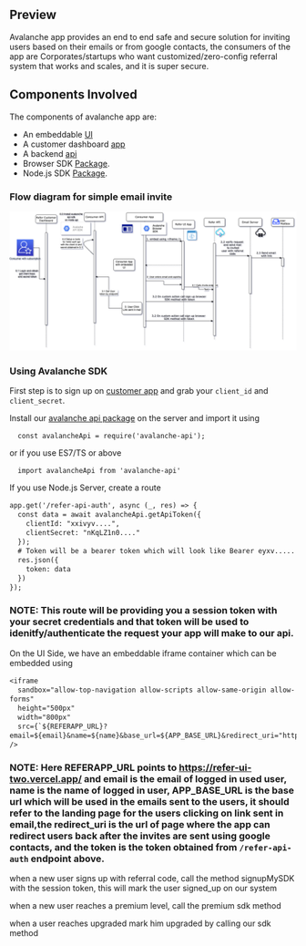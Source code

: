 ## Preview

Avalanche app provides an end to end safe and secure solution for inviting users based on their emails or from google contacts, the consumers of the app are Corporates/startups who want customized/zero-config referral system that works and scales, and it is super secure. 

## Components Involved

The components of avalanche app are:

* An embeddable [UI](https://refer-ui-two.vercel.app/)
* A customer dashboard [app](https://refer-customer-dashboard.vercel.app/)
* A backend [api](http://salty-reef-38656.herokuapp.com/)
* Browser SDK [Package](https://www.npmjs.com/package/avalanche-browser).
* Node.js SDK [Package](https://www.npmjs.com/package/avalanche-api).


### Flow diagram for simple email invite
![Normal-Flow-Diagram](./Flow-Normal.png)

### Using Avalanche SDK

First step is to sign up on [customer app](https://refer-customer-dashboard.vercel.app/) and grab your `client_id` and `client_secret`.

Install our [avalanche api package](https://www.npmjs.com/package/avalanche-api) on the server and import it using

```
  const avalancheApi = require('avalanche-api');
```
or if you use ES7/TS or above 

```
  import avalancheApi from 'avalanche-api'
```

If you use Node.js Server, create a route 

```
app.get('/refer-api-auth', async (_, res) => {
  const data = await avalancheApi.getApiToken({
    clientId: "xxivyv....",
    clientSecret: "nKqLZ1n0...."
  });
  # Token will be a bearer token which will look like Bearer eyxv.....
  res.json({
    token: data
  })
});
```

### NOTE: This route will be providing you a session token with your secret credentials and that token will be used to idenitfy/authenticate the request your app will make to our api.

On the UI Side, we have an embeddable iframe container which can be embedded using

```
<iframe 
  sandbox="allow-top-navigation allow-scripts allow-same-origin allow-forms" 
  height="500px" 
  width="800px" 
  src={`${REFERAPP_URL}?email=${email}&name=${name}&base_url=${APP_BASE_URL}&redirect_uri="http://localhost:3000/explore"&token=${token}`} />
```
### NOTE: Here REFERAPP_URL points to https://refer-ui-two.vercel.app/ and email is the email of logged in used user, name is the name of logged in user, APP_BASE_URL is the base url which will be used in the emails sent to the users, it should refer to the landing page for the users clicking on link sent in email,the redirect_uri is the url of page where the app can redirect users back after the invites are sent using google contacts, and the token is the token obtained from `/refer-api-auth` endpoint above.

when a new user signs up with referral code, call the method signupMySDK with the session token, this will mark the user signed_up on our system

when a new user reaches a premium level, call the premium sdk method

when a user reaches upgraded mark him upgraded by calling our sdk method
